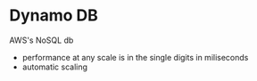 # Dynamo DB
AWS's NoSQL db

- performance at any scale is in the single digits in miliseconds
- automatic scaling